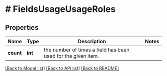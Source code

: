 # # FieldsUsageUsageRoles

## Properties

Name | Type | Description | Notes
------------ | ------------- | ------------- | -------------
**count** | **int** | the number of times a field has been used for the given item. |

[[Back to Model list]](../../README.md#models) [[Back to API list]](../../README.md#endpoints) [[Back to README]](../../README.md)
